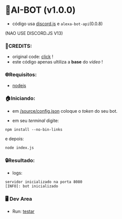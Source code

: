 # 🤖AI-BOT (v1.0.0)

* código usa [discord.js](https://npmjs.org/discord.js) e `alexa-bot-api`(0.0.8)

(NAO USE DISCORD.JS V13)

### 🌲CREDITS:

* original code: [click](https://youtu.be/4MgrPu6n1Y8) !
* este código apenas ultiliza a __base__ do *vídeo* !

### 🌐Requisitos:

* [nodejs](https://nodejs.org/)

### 🏠Iniciando:

* em [/source/config.json](/source/config.json) coloque o *token* do seu bot.

* em seu *terminal* digite:

`npm install --no-bin-links`

e depois:

`node index.js`

### 🔒Resultado:

* logs:
```
servidor inicializado na porta 8080
[INFO]: bot inicializado
```
### 🖥 Dev Area
* Run: [testar](trollgames.run.node-cdn.ga/v2/run/ai-bot/)
